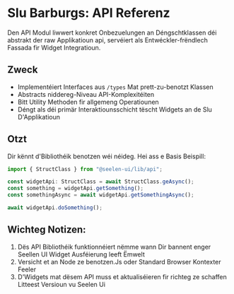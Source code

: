 # **Slu Barburgs: API Referenz**

Den API Modul liwwert konkret Onbezuelungen an Déngschtklassen déi 
abstrakt der raw Applikatioun api, servéiert als Entwéckler-frëndlech Fassada fir 
Widget Integratioun.

## **Zweck**

* Implementéiert Interfaces aus `/types` Mat prett-zu-benotzt Klassen
* Abstracts niddereg-Niveau API-Komplexitéiten
* Bitt Utility Methoden fir allgemeng Operatiounen
* Déngt als déi primär Interaktiounsschicht tëscht Widgets an de Slu 
  D'Applikatioun

## **Otzt**

Dir kënnt d'Bibliothéik benotzen wéi néideg. Hei ass e Basis Beispill:

```ts
import { StructClass } from "@seelen-ui/lib/api";

const widgetApi: StructClass = await StructClass.geAsync();
const something = widgetApi.getSomething();
const somethingAsync = await widgetApi.getSomethingAsync();

await widgetApi.doSomething();
```

## **Wichteg Notizen:**

1. Dës API Bibliothéik funktionnéiert nëmme wann Dir bannent enger Seellen UI Widget Ausféierung leeft 
   Ëmwelt
2. Versicht et an Node ze benotzen.Js oder Standard Browser Kontexter 
   Feeler
3. D'Widgets mat dësem API muss et aktualiséieren fir richteg ze schaffen 
   Litteest Versioun vu Seelen Ui
